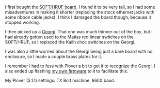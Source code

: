 I first bought the [SOFT/HRUF board](https://softhruf.love/). I found it to be
very tall, so I had some misadventures in making it shorter (replacing the
stock ethernet jacks with some ribbon cable jacks). I think I damaged the board
though, because it stopped working.

I then picked up a [Georgi](https://www.gboards.ca/product/georgi). That
one was much thinner out of the box, but I had already gotten used to the
Matias red linear switches on the SOFT/HRUF, so I replaced the Kailh choc
switches on the Georgi.

I was also a little worried about the Georgi being just a bare board with no
enclosure, so I made a couple brass plates for it.

I remember I had to fuss with Plover a bit to get it to recognize the Georgi. I
also ended up flashing [my own firmware](https://github.com/spilliams/qmk_firmware/tree/43e013a829f01bbd003b0aec57c33666c5213606/keyboards/georgi/keymaps/spilliams)
to it to facilitate this.

My Plover (3.1.1) settings: TX Bolt machine, 9600 baud.
